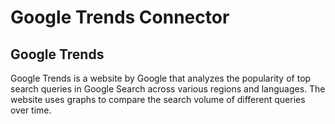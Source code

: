 # Google Trends Connector

## Google Trends
Google Trends is a website by Google that analyzes the popularity of top search queries in Google Search across various regions and languages. The website uses graphs to compare the search volume of different queries over time. 
